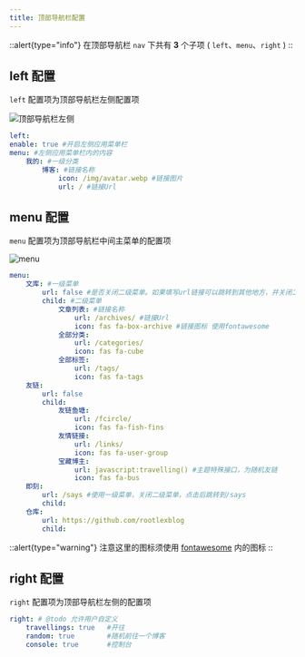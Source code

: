 ```yaml
---
title: 顶部导航栏配置
---
```


::alert{type="info"}
在顶部导航栏 `nav` 下共有 **3** 个子项 ( `left`、`menu`、`right` )
::

## left 配置
`left` 配置项为顶部导航栏左侧配置项

![顶部导航栏左侧](https://img01.anzhiy.cn/useruploads/15/2023/03/04/6402aef792717.png)

```yaml [_config.acrylic.yml]
left:
enable: true #开启左侧应用菜单栏
menu: #左侧应用菜单栏内的内容
    我的: #一级分类
        博客: #链接名称
            icon: /img/avatar.webp #链接图片
            url: / #链接Url
```

## menu 配置
`menu` 配置项为顶部导航栏中间主菜单的配置项

![menu](https://img01.anzhiy.cn/useruploads/15/2023/03/04/6402b0d992302.png)

```yaml [_config.acrylic.yml]
menu:  
    文库: #一级菜单
        url: false #是否关闭二级菜单。如果填写url链接可以跳转到其他地方，并关闭二级菜单。如果填写false则开启二级菜单
        child: #二级菜单
            文章列表: #链接名称
                url: /archives/ #链接Url
                icon: fas fa-box-archive #链接图标 使用fontawesome
            全部分类:
                url: /categories/
                icon: fas fa-cube
            全部标签:
                url: /tags/
                icon: fas fa-tags
    友链:
        url: false
        child:
            友链鱼塘:
                url: /fcircle/
                icon: fas fa-fish-fins
            友情链接:
                url: /links/
                icon: fas fa-user-group
            宝藏博主:
                url: javascript:travelling() #主题特殊接口，为随机友链
                icon: fas fa-bus
    即刻:
        url: /says #使用一级菜单，关闭二级菜单，点击后跳转到/says
        child:
    仓库:
        url: https://github.com/rootlexblog
        child:
```

::alert{type="warning"}
注意这里的图标须使用 [fontawesome](https://fontawesome.com/) 内的图标
::

## right 配置
`right` 配置项为顶部导航栏左侧的配置项

```yaml [_config.acrylic.yml]
right: # @todo 允许用户自定义
    travellings: true   #开往
    random: true        #随机前往一个博客
    console: true       #控制台
```